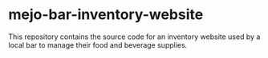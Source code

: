 # mejo-bar-inventory-website
This repository contains the source code for an inventory website used by a local bar to manage their food and beverage supplies.
